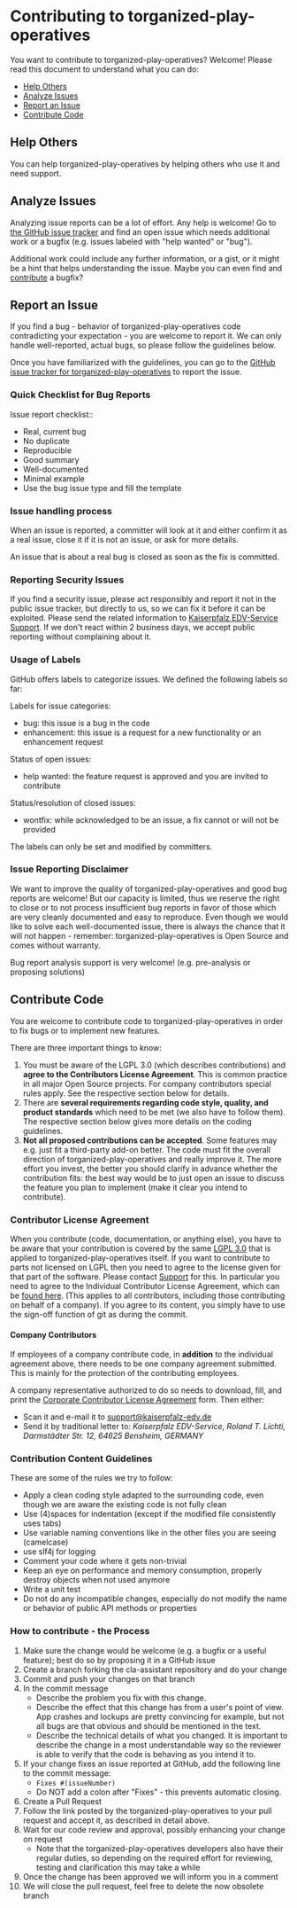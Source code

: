 # Contributing to torganized-play-operatives

You want to contribute to torganized-play-operatives? Welcome! Please read this document to understand what you can do:

* [Help Others](#help-others)
* [Analyze Issues](#analyze-issues)
* [Report an Issue](#report-an-issue)
* [Contribute Code](#contribute-code)

## Help Others

You can help torganized-play-operatives by helping others who use it and need support.

## Analyze Issues

Analyzing issue reports can be a lot of effort. Any help is welcome!
Go to [the GitHub issue tracker](https://github.com/Paladins-Inn/torganized-play-operatives/issues?state=open) and find an open issue which needs additional work or a bugfix (e.g. issues labeled with "help wanted" or "bug").

Additional work could include any further information, or a gist, or it might be a hint that helps understanding the issue. Maybe you can even find and [contribute](#contribute-code) a bugfix?

## Report an Issue

If you find a bug - behavior of torganized-play-operatives code contradicting your expectation - you are welcome to report it.
We can only handle well-reported, actual bugs, so please follow the guidelines below.

Once you have familiarized with the guidelines, you can go to the [GitHub issue tracker for torganized-play-operatives](https://github.com/Paladins-Inn/torganized-play-operatives/issues/new) to report the issue.

### Quick Checklist for Bug Reports

Issue report checklist::

* Real, current bug
* No duplicate
* Reproducible
* Good summary
* Well-documented
* Minimal example
* Use the bug issue type and fill the template

### Issue handling process

When an issue is reported, a committer will look at it and either confirm it as a real issue, close it if it is not an issue, or ask for more details.

An issue that is about a real bug is closed as soon as the fix is committed.

### Reporting Security Issues

If you find a security issue, please act responsibly and report it not in the public issue tracker, but directly to us, so we can fix it before it can be exploited.
Please send the related information to [Kaiserpfalz EDV-Service Support](mailto:support@kaiserpfalz-edv.de).
If we don't react within 2 business days, we accept public reporting without complaining about it.

### Usage of Labels

GitHub offers labels to categorize issues. We defined the following labels so far:

Labels for issue categories:

* bug: this issue is a bug in the code
* enhancement: this issue is a request for a new functionality or an enhancement request

Status of open issues:

* help wanted: the feature request is approved and you are invited to contribute

Status/resolution of closed issues:

* wontfix: while acknowledged to be an issue, a fix cannot or will not be provided

The labels can only be set and modified by committers.

### Issue Reporting Disclaimer

We want to improve the quality of torganized-play-operatives and good bug reports are welcome! But our capacity is limited, thus we reserve the right to close or to not process insufficient bug reports in favor of those which are very cleanly documented and easy to reproduce. Even though we would like to solve each well-documented issue, there is always the chance that it will not happen - remember: torganized-play-operatives is Open Source and comes without warranty.

Bug report analysis support is very welcome! (e.g. pre-analysis or proposing solutions)

## Contribute Code

You are welcome to contribute code to torganized-play-operatives in order to fix bugs or to implement new features.

There are three important things to know:

1. You must be aware of the LGPL 3.0 (which describes contributions) and **agree to the Contributors License Agreement**.
   This is common practice in all major Open Source projects.
   For company contributors special rules apply. See the respective section below for details.
2. There are **several requirements regarding code style, quality, and product standards** which need to be met (we also have to follow them).
   The respective section below gives more details on the coding guidelines.
3. **Not all proposed contributions can be accepted**.
   Some features may e.g. just fit a third-party add-on better.
   The code must fit the overall direction of torganized-play-operatives and really improve it.
   The more effort you invest, the better you should clarify in advance whether the contribution fits: the best way would be to just open an issue to discuss the feature you plan to implement (make it clear you intend to contribute).

### Contributor License Agreement

When you contribute (code, documentation, or anything else), you have to be aware that your contribution is covered by the same [LGPL 3.0](https://www.gnu.org/licenses/lgpl-3.0.txt) that is applied to torganized-play-operatives itself.
If you want to contribute to parts not licensed on LGPL then you need to agree to the license given for that part of the software. Please contact [Support](support@kaiserpfalz-edv.de) for this.
In particular you need to agree to the Individual Contributor License Agreement, which can be [found here](https://gist.github.com/Paladins-Inn/b76f623edb7830b4344ef2d5e373075e).
(This applies to all contributors, including those contributing on behalf of a company).
If you agree to its content, you simply have to use the sign-off function of git as during the commit.

#### Company Contributors

If employees of a company contribute code, in **addition** to the individual agreement above, there needs to be one company agreement submitted. This is mainly for the protection of the contributing employees.

A company representative authorized to do so needs to download, fill, and print the [Corporate Contributor License Agreement](https://github.com/Paladins-Inn/torganized-play-operatives/blob/master/KES%20Corporate%20Contributor%20License%20Agreement%20(2019-12-31).pdf)
form.
Then either:

* Scan it and e-mail it to [support@kaiserpfalz-edv.de](mailto:support@kaiserpfalz-edv.de)
* Send it by traditional letter to: *Kaiserpfalz EDV-Service, Roland T. Lichti, Darmstädter Str. 12, 64625 Bensheim, GERMANY*

### Contribution Content Guidelines

These are some of the rules we try to follow:

* Apply a clean coding style adapted to the surrounding code, even though we are aware the existing code is not fully clean
* Use (4)spaces for indentation (except if the modified file consistently uses tabs)
* Use variable naming conventions like in the other files you are seeing (camelcase)
* use slf4j for logging
* Comment your code where it gets non-trivial
* Keep an eye on performance and memory consumption, properly destroy objects when not used anymore
* Write a unit test
* Do not do any incompatible changes, especially do not modify the name or behavior of public API methods or properties

### How to contribute - the Process

1. Make sure the change would be welcome (e.g. a bugfix or a useful feature); best do so by proposing it in a GitHub issue
2. Create a branch forking the cla-assistant repository and do your change
3. Commit and push your changes on that branch
4. In the commit message
   * Describe the problem you fix with this change.
   * Describe the effect that this change has from a user's point of view.
     App crashes and lockups are pretty convincing for example, but not all bugs are that obvious and should be mentioned in the text.
   * Describe the technical details of what you changed.
     It is important to describe the change in a most understandable way so the reviewer is able to verify that the code is behaving as you intend it to.
5. If your change fixes an issue reported at GitHub, add the following line to the commit message:
   * ```Fixes #(issueNumber)```
   * Do NOT add a colon after "Fixes" - this prevents automatic closing.
6. Create a Pull Request
7. Follow the link posted by the torganized-play-operatives to your pull request and accept it, as described in detail above.
8. Wait for our code review and approval, possibly enhancing your change on request
   * Note that the torganized-play-operatives developers also have their regular duties, so depending on the required effort for reviewing, testing and clarification this may take a while
9. Once the change has been approved we will inform you in a comment
10. We will close the pull request, feel free to delete the now obsolete branch
